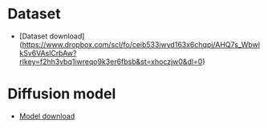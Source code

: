 # Dataset
- [Dataset download] (https://www.dropbox.com/scl/fo/ceib533iwyd163x6chqpi/AHQ7s_WbwlkSv6VAslCrbAw?rlkey=f2hh3vbq1iwreqo9k3er6fbsb&st=xhoczjw0&dl=0)

# Diffusion model
- [Model download](https://www.dropbox.com/scl/fi/39hrspplwl9u8pwhpbep7/model001000.pt?rlkey=eqgjnd0i4hceyxhalp23essrk&st=e64ij2xp&dl=0)
